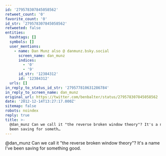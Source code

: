 ```yaml
---
id: '279578307845058562'
retweet_count: '0'
favorite_count: '0'
id_str: '279578307845058562'
retweeted: false
entities:
  hashtags: []
  symbols: []
  user_mentions:
    - name: Dan Munz also @ danmunz.bsky.social
      screen_name: dan_munz
      indices:
        - '0'
        - '9'
      id_str: '12384312'
      id: '12384312'
  urls: []
in_reply_to_status_id_str: '279577810631286784'
in_reply_to_screen_name: dan_munz
original_url: https://twitter.com/benbalter/status/279578307845058562
date: '2012-12-14T13:27:17.000Z'
sitemap: false
robots: noindex
reply: true
title: >-
  @dan_munz Can we call it "the reverse broken window theory"? It's a name I've
  been saving for someth…
---
```


@dan_munz Can we call it "the reverse broken window theory"? It's a name I've been saving for something good.